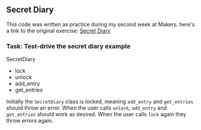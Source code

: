 ## Secret Diary

This code was written as practice during my second week at Makers. here's a link to the original exercise: [Secret Diary](https://github.com/makersacademy/skills-workshops/blob/master/practicals/object_oriented_design/encapsulation.md) 
### Task: Test-drive the secret diary example

SecretDiary
  - lock
  - unlock
  - add_entry
  - get_entries
 
Initially the `SecretDiary` class is locked, meaning `add_entry` and `get_entries` should throw an error.
When the user calls `unlock`, `add_entry` and `get_entries` should work as desired.
When the user calls `lock` again they throw errors again.